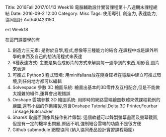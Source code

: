 Title: 2016Fall 2017/01/13 Week18 電腦輔助設計實習課程第十八週期末課程總結
Date: 2016-09-2 12:00
Category: Misc
Tags: 使用導引, 創造力, 表達能力, 協同設計
Auth40423150

ert Week18

在這門課要學的有
1. 創造力三元素:
是對於自學,程式,想像等三種能力的結合,在課程中或是課外所學的東西及自己的想法用程式來表達
2. 6種表達方式:
主要是集合成影片的方式來解說每一週學到的東西,用影音,圖片來表達
3. 可攜式 Python3 程式環境:
用minifallana放在隨身碟裡在電腦中建立可攜式環境,到任何地方都可以編輯
4. Solvespace 參數 3D 繪圖系統:
繪畫出基本的3D零件及互相配合,但是不能做太複雜的組件,運算會出現錯誤
5. Onshape 雲端參數 3D 繪圖系統:
用即時的網路雲端繪圖軟體來做課程範例的繪圖,還有小組的作業繪製,包含Onshape Tutorial,Delta 3D Printer,Fourbar Linkage,Nutcracker
6. ShareX 取畫面圖像與操作影片錄製:
這個軟體可以錄製螢幕畫面及螢幕截圖,但是有一定的機率出問題,原因不明,強制結合雲端的功能不是很方便
7. Github submodule 網際協同 (納入協同產品設計實習課程範圍)